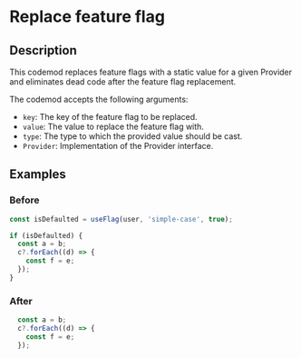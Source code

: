 # Replace feature flag

## Description

This codemod replaces feature flags with a static value for a given Provider and eliminates dead code after the feature flag replacement.

The codemod accepts the following arguments:

- `key`: The key of the feature flag to be replaced.
- `value`: The value to replace the feature flag with.
- `type`: The type to which the provided value should be cast.
- `Provider`: Implementation of the Provider interface.

## Examples

### Before

```ts
const isDefaulted = useFlag(user, 'simple-case', true);

if (isDefaulted) {
  const a = b;
  c?.forEach((d) => {
    const f = e;
  });
}
```

### After

```ts
  const a = b;
  c?.forEach((d) => {
    const f = e;
  });
```

